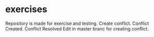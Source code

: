 # exercises
 Repository is made for exercise and testing.
 Create conflict.
 Conflict Created.
 Conflict Resolved
 Edit in master branc for creating conflict.